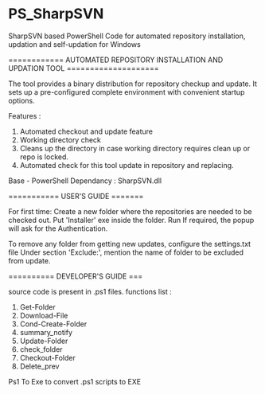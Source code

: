 # PS_SharpSVN
SharpSVN based PowerShell Code for automated repository installation, updation and self-updation for Windows


============      AUTOMATED REPOSITORY INSTALLATION AND UPDATION TOOL    ====================

The tool provides a binary distribution for repository checkup and update.
It sets up a pre-configured complete environment with convenient startup options.

Features : 
1. Automated checkout and update feature
2. Working directory check
3. Cleans up the directory in case working directory requires clean up or repo is locked.
4. Automated check for this tool update in repository and replacing.

Base - PowerShell
Dependancy : SharpSVN.dll

=========== USER'S GUIDE =======

For first time:
Create a new folder where the repositories are needed to be checked out.
Put 'Installer' exe inside the folder. Run
If required, the popup will ask for the Authentication. 

To remove any folder from getting new updates, configure the settings.txt file
Under section 'Exclude:', mention the name of folder to be excluded from update. 

========== DEVELOPER'S GUIDE ===

source code is present in .ps1 files.
functions list :
1. Get-Folder
2. Download-File
3. Cond-Create-Folder
4. summary_notify
5. Update-Folder
6. check_folder
7. Checkout-Folder
8. Delete_prev

Ps1 To Exe to convert .ps1 scripts to EXE 
